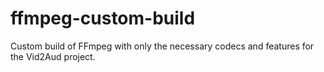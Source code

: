 # ffmpeg-custom-build
Custom build of FFmpeg with only the necessary codecs and features for the Vid2Aud project.
